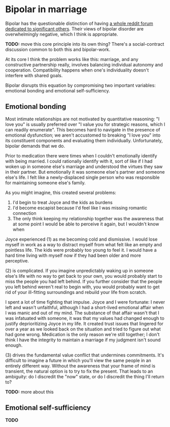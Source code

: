 # Bipolar in marriage
Bipolar has the questionable distinction of having [a whole reddit forum dedicated to significant others](https://reddit.com/r/bipolarsos). Their views of bipolar disorder are overwhelmingly negative, which I think is appropriate.

**TODO:** move this core principle into its own thing? There's a social-contract discussion common to both this and bipolar-work.

At its core I think the problem works like this: marriage, and any constructive partnership really, involves balancing individual autonomy and cooperation. Compatibility happens when one's individuality doesn't interfere with shared goals.

Bipolar disrupts this equation by compromising two important variables: emotional bonding and emotional self-sufficiency.


## Emotional bonding
Most intimate relationships are not motivated by quantitative reasoning: "I love you" is usually preferred over "I value you for strategic reasons, which I can readily enumerate". This becomes hard to navigate in the presence of emotional dysfunction; we aren't accustomed to breaking "I love you" into its constituent components and evaluating them individually. Unfortunately, bipolar demands that we do.

Prior to medication there were times when I couldn't emotionally identify with being married. I could rationally identify with it, sort of like if I had woken up in someone else's marriage and understood the virtues they saw in their partner. But emotionally it was someone else's partner and someone else's life. I felt like a newly-displaced single person who was responsible for maintaining someone else's family.

As you might imagine, this created several problems:

1. I'd begin to treat Joyce and the kids as burdens
2. I'd become escapist because I'd feel like I was missing romantic connection
3. The only think keeping my relationship together was the awareness that at some point I would be able to perceive it again, but I wouldn't know when

Joyce experienced (1) as me becoming cold and dismissive. I would lose myself in work as a way to distract myself from what felt like an empty and pointless life. The kids were probably too young to feel it. I would have a hard time living with myself now if they had been older and more perceptive.

(2) is complicated. If you imagine unpredictably waking up in someone else's life with no way to get back to your own, you would probably start to miss the people you had left behind. If you further consider that the people you left behind weren't real to begin with, you would probably want to get rid of your ill-fitting surroundings and rebuild your life from scratch.

I spent a lot of time fighting that impulse. Joyce and I were fortunate: I never left and wasn't unfaithful, although I had a short-lived emotional affair when I was manic and out of my mind. The substance of that affair wasn't that I was infatuated with someone, it was that my values had changed enough to justify deprioritizing Joyce in my life. It created trust issues that lingered for over a year as we looked back on the situation and tried to figure out what had gone wrong. Medication is the only reason we're still together; I don't think I have the integrity to maintain a marriage if my judgment isn't sound enough.

(3) drives the fundamental value conflict that undermines commitments. It's difficult to imagine a future in which you'll view the same people in an entirely different way. Without the awareness that your frame of mind is transient, the natural option is to try to fix the present. That leads to an ambiguity: do I discredit the "now" state, or do I discredit the thing I'll return to?

**TODO:** more about this


## Emotional self-sufficiency
**TODO**
